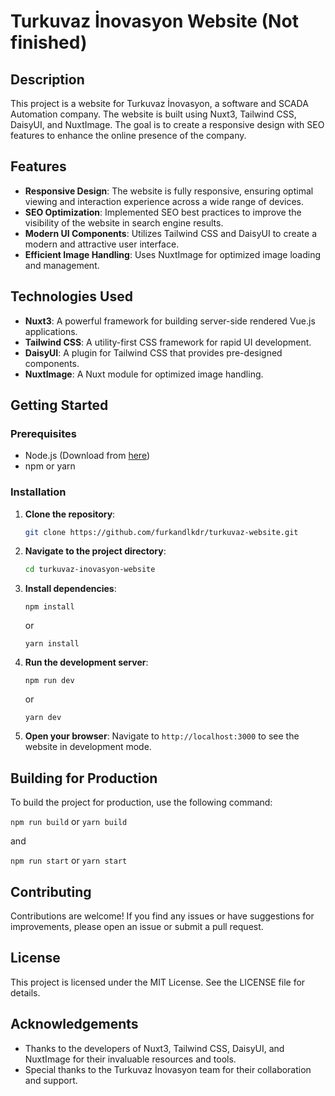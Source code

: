 # Turkuvaz İnovasyon Website (Not finished)

## Description

This project is a website for Turkuvaz İnovasyon, a software and SCADA Automation company. The website is built using Nuxt3, Tailwind CSS, DaisyUI, and NuxtImage. The goal is to create a responsive design with SEO features to enhance the online presence of the company.

## Features

- **Responsive Design**: The website is fully responsive, ensuring optimal viewing and interaction experience across a wide range of devices.
- **SEO Optimization**: Implemented SEO best practices to improve the visibility of the website in search engine results.
- **Modern UI Components**: Utilizes Tailwind CSS and DaisyUI to create a modern and attractive user interface.
- **Efficient Image Handling**: Uses NuxtImage for optimized image loading and management.

## Technologies Used

- **Nuxt3**: A powerful framework for building server-side rendered Vue.js applications.
- **Tailwind CSS**: A utility-first CSS framework for rapid UI development.
- **DaisyUI**: A plugin for Tailwind CSS that provides pre-designed components.
- **NuxtImage**: A Nuxt module for optimized image handling.

## Getting Started

### Prerequisites

- Node.js (Download from [here](https://nodejs.org/))
- npm or yarn

### Installation

1. **Clone the repository**:
   ```bash
   git clone https://github.com/furkandlkdr/turkuvaz-website.git
   ```
2. **Navigate to the project directory**:
   ```bash
   cd turkuvaz-inovasyon-website
   ```

4. **Install dependencies**:
   ```
   npm install
   ```
   or
   ```
   yarn install
   ```

6. **Run the development server**:
   ```
   npm run dev
   ```
   or
   ```
   yarn dev
   ```

8. **Open your browser**:
   Navigate to `http://localhost:3000` to see the website in development mode.

## Building for Production

To build the project for production, use the following command:

`npm run build`
or
`yarn build`

and

`npm run start`
or
`yarn start`

## Contributing

Contributions are welcome! If you find any issues or have suggestions for improvements, please open an issue or submit a pull request.

## License

This project is licensed under the MIT License. See the LICENSE file for details.

## Acknowledgements

- Thanks to the developers of Nuxt3, Tailwind CSS, DaisyUI, and NuxtImage for their invaluable resources and tools.
- Special thanks to the Turkuvaz İnovasyon team for their collaboration and support.
